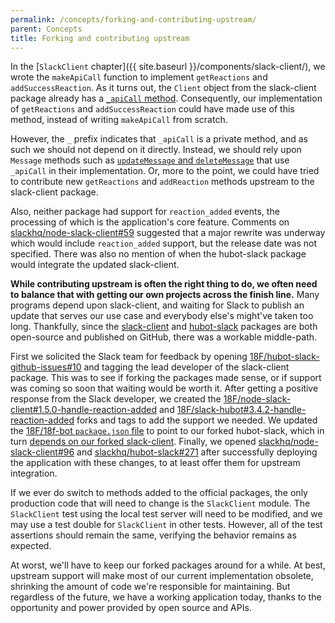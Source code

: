 ```yaml
---
permalink: /concepts/forking-and-contributing-upstream/
parent: Concepts
title: Forking and contributing upstream
---
```

In the [`SlackClient` chapter]({{ site.baseurl }}/components/slack-client/),
we wrote the `makeApiCall` function to implement `getReactions` and
`addSuccessReaction`. As it turns out, the `Client` object from the
slack-client package already has a
[`_apiCall` method](https://github.com/slackhq/node-slack-client/blob/1.4.1/src/client.coffee#L534-L565).
Consequently, our implementation of `getReactions` and `addSuccessReaction`
could have made use of this method, instead of writing `makeApiCall` from
scratch.

However, the `_` prefix indicates that `_apiCall` is a private method, and as
such we should not depend on it directly. Instead, we should rely upon `Message`
methods such as
[`updateMessage` and `deleteMessage`](https://github.com/slackhq/node-slack-client/blob/1.4.1/src/message.coffee#L60-L82)
that use `_apiCall` in their implementation. Or, more to the point, we could
have tried to contribute new `getReactions` and `addReaction` methods upstream
to the slack-client package.

Also, neither package had support for `reaction_added` events, the processing
of which is the application's core feature. Comments on
[slackhq/node-slack-client#59](https://github.com/slackhq/node-slack-client/pulls/59)
suggested that a major rewrite was underway which would include
`reaction_added` support, but the release date was not specified. There was
also no mention of when the hubot-slack package would integrate the updated
slack-client.

**While contributing upstream is often the right thing to do, we often need to
balance that with getting our own projects across the finish line.** Many
programs depend upon slack-client, and waiting for Slack to publish an update
that serves our use case and everybody else's might've taken too long.
Thankfully, since the
[slack-client](https://github.com/slackhq/node-slack-client/) and
[hubot-slack](https://github.com/slackhq/hubot-slack/) packages are both
open-source and published on GitHub, there was a workable middle-path.

First we solicited the Slack team for feedback by opening
[18F/hubot-slack-github-issues#10](https://github.com/18F/hubot-slack-github-issues/issues/10)
and tagging the lead developer of the slack-client package. This was to see if
forking the packages made sense, or if support was coming so soon that waiting
would be worth it. After getting a positive response from the Slack developer,
we created the
[18F/node-slack-client#1.5.0-handle-reaction-added](https://github.com/18F/node-slack-client/tree/1.5.0-handle-reaction-added)
and
[18F/slack-hubot#3.4.2-handle-reaction-added](https://github.com/18F/hubot-slack/tree/3.4.2-handle-reaction-added)
forks and tags to add the support we needed. We updated the
[18F/18f-bot `package.json` file](https://github.com/18F/18f-bot/pull/40) to
point to our forked hubot-slack, which in turn [depends on our forked
slack-client](https://github.com/18F/hubot-slack/blob/3.4.2-handle-reaction-added/package.json#L25). Finally, we opened
[slackhq/node-slack-client#96](https://github.com/slackhq/node-slack-client/pull/96)
and
[slackhq/hubot-slack#271](https://github.com/slackhq/hubot-slack/pull/271)
after successfully deploying the application with these changes, to at least
offer them for upstream integration.

If we ever do switch to methods added to the official packages, the only
production code that will need to change is the `SlackClient` module. The
`SlackClient` test using the local test server will need to be modified, and
we may use a test double for `SlackClient` in other tests. However, all of the
test assertions should remain the same, verifying the behavior remains as
expected.

At worst, we'll have to keep our forked packages around for a while. At best,
upstream support will make most of our current implementation obsolete,
shrinking the amount of code we're responsible for maintaining. But regardless
of the future, we have a working application today, thanks to the opportunity
and power provided by open source and APIs.
